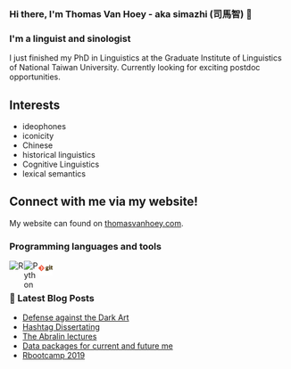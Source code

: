 ### Hi there, I'm Thomas Van Hoey - aka simazhi (司馬智) 👋

### I'm a linguist and sinologist

I just finished my PhD in Linguistics at the Graduate Institute of Linguistics of National Taiwan University.
Currently looking for exciting postdoc opportunities.

## Interests
- ideophones
- iconicity
- Chinese
- historical linguistics
- Cognitive Linguistics
- lexical semantics

## Connect with me via my website!

My website can found on [thomasvanhoey.com](https://thomasvanhoey.com).


### Programming languages and tools

<img align="left" alt="R" width="26px" src="https://www.r-project.org/logo/Rlogo.png" />
<img align="left" alt="Python" width="26px" src="https://upload.wikimedia.org/wikipedia/commons/c/c3/Python-logo-notext.svg" />
<img align="left" alt="Git" width="26px" src="https://raw.githubusercontent.com/github/explore/80688e429a7d4ef2fca1e82350fe8e3517d3494d/topics/git/git.png" />


<br />
<br />

### 📕 Latest Blog Posts
<!-- BLOG-POST-LIST:START -->
- [Defense against the Dark Art](https://thomasvanhoey.com/post/defense-dark-art/)
- [Hashtag Dissertating](https://thomasvanhoey.com/post/hashtag-dissertating/)
- [The Abralin lectures](https://thomasvanhoey.com/post/the-abralin-lectures/)
- [Data packages for current and future me](https://thomasvanhoey.com/post/data-packages/)
- [Rbootcamp 2019](https://thomasvanhoey.com/post/rbootcamp-2019/)
<!-- BLOG-POST-LIST:END -->

<!--
**simazhi/simazhi** is a ✨ _special_ ✨ repository because its `README.md` (this file) appears on your GitHub profile.

Here are some ideas to get you started:

- 🔭 I’m currently working on ...
- 🌱 I’m currently learning ...
- 👯 I’m looking to collaborate on ...
- 🤔 I’m looking for help with ...
- 💬 Ask me about ...
- 📫 How to reach me: ...
- 😄 Pronouns: ...
- ⚡ Fun fact: ...
-->
